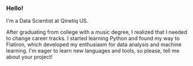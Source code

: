 ### Hello!

I'm a Data Scientist at Qinetiq US.

After graduating from college with a music degree, I realized that I needed to change career tracks. I started learning Python and found my way to Flatiron, which developed my enthusiasm for data analysis and machine learning. I'm eager to learn new languages and tools, so please, tell me about your project!
<!--
**UpGoerFive/UpGoerFive** is a ✨ _special_ ✨ repository because its `README.md` (this file) appears on your GitHub profile.

Here are some ideas to get you started:

- 🔭 I’m currently working on ...
- 🌱 I’m currently learning ...
- 👯 I’m looking to collaborate on ...
- 🤔 I’m looking for help with ...
- 💬 Ask me about ...
- 📫 How to reach me: ...
- 😄 Pronouns: ...
- ⚡ Fun fact: ...
-->
